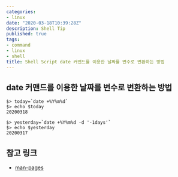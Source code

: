 ```yaml
---
categories:
- linux
date: "2020-03-18T10:39:28Z"
description: Shell Tip
published: true
tags:
- command
- linux
- shell
title: Shell Script date 커맨드를 이용한 날짜를 변수로 변환하는 방법
---
```


## date 커맨드를 이용한 날짜를 변수로 변환하는 방법
```shell
$> today=`date +%Y%m%d`
$> echo $today
20200318
```

```shell
$> yesterday=`date +%Y%m%d -d '-1days'`
$> echo $yesterday
20200317
```

## 참고 링크
* [man-pages][1]

[1]: http://man7.org/linux/man-pages/man1/date.1.html "date man-page"
